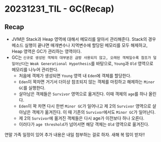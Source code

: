 # 20231231_TIL - GC(Recap)


## Recap

- JVM은 Stack과 Heap 영역에 대해서 메모리를 알아서 관리해준다. Stack의 경우 메소드 실행이 끝나면 매개변수나 지역변수에 할당된 메모리를 모두 해제하고, Heap 영역은 GC가 관리하는 영역이다.
- GC는 `신규로 생성된 객체의 대부분은 금방 사용되지 않고, 오래된 객체일수록 참조가 덜 일어난다`는 `Weak Generational Hypothesis`를 바탕으로, `Young`과 `Old` 영역으로 메모리를 나누어 관리한다.
    - 처음에 객체가 생성되면 `Young` 영역 내 `Eden`에 객체를 할당한다.
    - `Eden`이 꽉차면 거기서 더이상 참조되지 않는 객체를 마킹하고 해제하는 `Minor GC`를 실행한다.
    - 살아남은 객체들은 `Survivor` 영역으로 옮겨진다. 이때 객체의 `age`를 하나 올린다.
    - `Eden`이 꽉 차면 다시 한번 `Minor GC`가 일어나고 제 2의 `Survivor` 영역으로 살아남은 객체가 옮겨진다. 이 때 기존의 `Survivor`에서도 `Minor GC`가 일어난다.
    - 제 2의 `Survivor`에 옮겨진 객체들은 다시 age가 이전보다 하나 오른다.
    - 이러다가 `age threshold`가 넘어서면 해당 객체는 `Old` 영역으로 옮겨진다.

연말 가족 일정이 있어 추가 내용은 내일 첨부하는 걸로 하자. 새해 복 많이 받자!!
